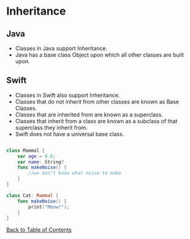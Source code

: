 # Inheritance

## Java

* Classes in Java support Inheritance.
* Java has a base class Object upon which all other classes are built upon.

## Swift

* Classes in Swift also support Inheritance.
* Classes that do not inherit from other classes are known as Base Classes.
* Classes that are inherited from are known as a superclass.
* Classes that inherit from a class are known as a subclass of that superclass they inherit from.
* Swift does not have a universal base class.

```Swift

class Mammal {
	var age = 0.0;
	var name: String?
	func makeNoise() {
		//we don't know what noise to make
	}
}

class Cat: Mammal {
	func makeNoise() {
		print("Meow!");
	}
}

```

[Back to Table of Contents](README.md)
